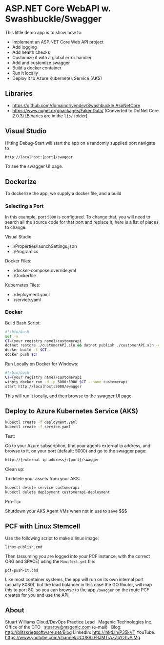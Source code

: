 # ASP.NET Core WebAPI w. Swashbuckle/Swagger #

This little demo app is to show how to:

* Implement an ASP.NET Core Web API project
* Add logging
* Add health checks
* Customize it with a global error handler
* Add and customize swagger
* Build a docker container
* Run it locally
* Deploy it to Azure Kubernetes Service (AKS)

## Libraries ##

* <a href="https://github.com/domaindrivendev/Swashbuckle.AspNetCore" target="_blank">https://github.com/domaindrivendev/Swashbuckle.AspNetCore</a>
* <a href="https://www.nuget.org/packages/Faker.Data/" target="_blank">https://www.nuget.org/packages/Faker.Data/</a> (Converted to DotNet Core 2.0.3) [Binaries are in the ```lib/``` folder]

## Visual Studio  ##

Hitting Debug-Start will start the app on a randomly supplied port navigate to 
```bash
http://localhost:[port]/swagger
```

To see the swagger UI page.

## Dockerize ##

To dockerize the app, we supply a docker file, and a build

### Selecting a Port ###

In this example, port ```5000``` is configured. To change that, you will need to search all the source code for that port and replace it, here is a list of places to change:

Visual Studio:
* .\Properties\launchSettings.json
* .\Program.cs

Docker Files:
* .\docker-compose.override.yml
* .\Dockerfile

Kubernetes Files:
* .\deployment.yaml
* .\service.yaml

### Docker ###

Build Bash Script:

```bash
#!/bin/bash
set -x
CT={your registry name}/customerapi
dotnet restore ./customerAPI.sln && dotnet publish ./customerAPI.sln -c Release -o ./obj/Docker/publish
docker build -t $CT .
docker push $CT
```

Run Locally on Docker for Windows:

```bash
#!/bin/bash
CT={your registry name}/customerapi
winpty docker run -d -p 5000:5000 $CT --name customerapi
start http://localhost:5000/swagger
```

This will run it locally, and then browse to the swagger UI page

## Deploy to Azure Kubernetes Service (AKS) ##

```bash
kubectl create -f deployment.yaml
kubectl create -f service.yaml
```

Test:

Go to your Azure subscription, find your agents external ip address, and browse to it, on your port (default: 5000) and go to the swagger page:

```bash
http://{external ip address}:{port}/swagger
```

Clean up:

To delete your assets from your AKS:

```bash
kubectl delete service customerapi
kubectl delete deployment customerapi-deployment
```

Pro-Tip:

Shutdown your AKS Agent VMs when not in use to save $$$

## PCF with Linux Stemcell ##

Use the following script to make a linux image:

```dos
linux-publish.cmd
```

Then (assuming you are logged into your PCF instance, with the correct ORG and SPACE) using the `Manifest.yml` file:

```dos
pcf-push-it.cmd
```

Like most container systems, the app will run on its own internal port (usually 8080), but the load balancer in this case the GO Router, will map this to port 80, so you can browse to the app `/swagger` on the route PCF creates for you and use the API.

## About ##

Stuart Williams
Cloud/DevOps Practice Lead
 
Magenic Technologies Inc.
Office of the CTO
 
<a href="mailto:stuartw@magenic.com" target="_blank">stuartw@magenic.com</a> (e-mail)
 
Blog: <a href="http://blitzkriegsoftware.net/Blog" target="_blank">http://blitzkriegsoftware.net/Blog</a> 
LinkedIn: <a href="http://lnkd.in/P35kVT" target="_blank">http://lnkd.in/P35kVT</a> 
YouTube: <a href="https://www.youtube.com/channel/UCO88zFRJMTrAZZbYzhvAlMg" target="_blank">https://www.youtube.com/channel/UCO88zFRJMTrAZZbYzhvAlMg</a> 

